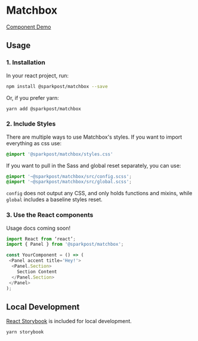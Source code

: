 # Matchbox

[Component Demo](https://sparkpost.github.io/matchbox/)

## Usage
### 1. Installation

In your react project, run:
```bash
npm install @sparkpost/matchbox --save
```
Or, if you prefer yarn:
```bash
yarn add @sparkpost/matchbox
```

### 2. Include Styles
There are multiple ways to use Matchbox's styles. If you want to import everything as css use:
```css
@import '@sparkpost/matchbox/styles.css'
```

If you want to pull in the Sass and global reset separately, you can use:
```css
@import '~@sparkpost/matchbox/src/config.scss';
@import '~@sparkpost/matchbox/src/global.scss';
```
`config` does not output any CSS, and only holds functions and mixins, while `global` includes a baseline styles reset. 


### 3. Use the React components
Usage docs coming soon!
```js
import React from ‘react’;
import { Panel } from '@sparkpost/matchbox';

const YourComponent = () => (
 <Panel accent title='Hey!'>
  <Panel.Section>
    Section Content
  </Panel.Section>
 </Panel>
);
```

## Local Development
[React Storybook](https://github.com/storybooks/storybook) is included for local development.
```
yarn storybook
```
